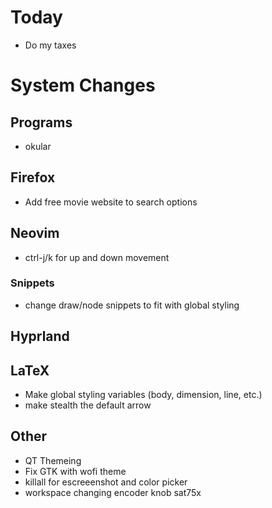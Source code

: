 # Today
  - Do my taxes

# System Changes
## Programs
  - okular
## Firefox
  - Add free movie website to search options
## Neovim
  - ctrl-j/k for up and down movement
### Snippets
  - change draw/node snippets to fit with global styling
## Hyprland
## LaTeX
  - Make global styling variables (body, dimension, line, etc.)
  - make stealth the default arrow
## Other
  - QT Themeing
  - Fix GTK with wofi theme
  - killall for escreeenshot and color picker
  - workspace changing encoder knob sat75x

